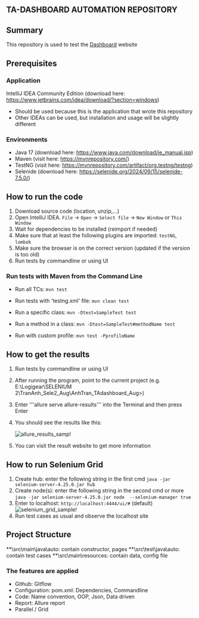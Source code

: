 ## TA-DASHBOARD AUTOMATION REPOSITORY

## Summary
This repository is used to test the [Dashboard](http://localhost:54000/TADashboard/login.jsp) website

## Prerequisites

### Application
IntelliJ IDEA Community Edition (download here: https://www.jetbrains.com/idea/download/?section=windows)
+ Should be used because this is the application that wrote this repository
+ Other IDEAs can be used, but installation and usage will be slightly different

### Environments
+ Java 17 (download here: https://www.java.com/download/ie_manual.jsp)
+ Maven (visit here: https://mvnrepository.com/)
+ TestNG (visit here: https://mvnrepository.com/artifact/org.testng/testng)
+ Selenide (download here: https://selenide.org/2024/09/15/selenide-7.5.0/)

## How to run the code
1. Download source code (location, unzip,...)
2. Open IntelliJ IDEA. ```File``` -> ```Open``` -> ```Select file``` -> ```New Window``` or ```This Window```
3. Wait for dependencies to be installed (reimport if needed)
4. Make sure that at least the following plugins are imported: ```testNG```, ```lombok```
5. Make sure the browser is on the correct version (updated if the version is too old)
6. Run tests by commandline or using UI

### Run tests with Maven from the Command Line
- Run all TCs: 
```mvn test```

- Run tests with 'testng.xml' file: 
```mvn clean test```

- Run a specific class: 
```mvn -Dtest=SampleTest test```

- Run a method in a class: 
```mvn -Dtest=SampleTest#methodName test```

- Run with custom profile: 
```mvn test -PprofileName```

## How to get the results
1. Run tests by commandline or using UI
2. After running the program, point to the current project 
(e.g. E:\Logigear\SELENIUM 2\TranAnh_Sele2_Aug\AnhTran_TAdashboard_Aug>)
3. Enter '''allure serve allure-results''' into the Terminal and then press Enter
4. You should see the results like this:

   ![allure_results_samp!](src/main/resources/Allure_Results.png)
5. You can visit the result website to get more information

## How to run Selenium Grid
1. Create hub: enter the following string in the first cmd
```java -jar selenium-server-4.25.0.jar hub```
2. Create node(s): enter the following string in the second cmd or more
```java -jar selenium-server-4.25.0.jar node  --selenium-manager true```
3. Enter to localhost: 
```http://localhost:4444/ui/#``` (default)
   ![selenium_grid_sample!](src/main/resources/Selenium_Grid.png)
4. Run test cases as usual and observe the localhost site

## Project Structure
**\src\main\java\auto: contain constructor, pages
**\src\test\java\auto: contain test cases
**\src\main\resources: contain data, config file

### The features are applied
+ Github: Gitflow
+ Configuration: pom.xml: Dependencies, Commandline
+ Code: Name convention, OOP, Json, Data driven
+ Report: Allure report
+ Parallel / Grid